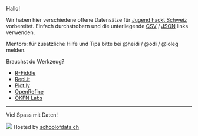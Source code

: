 Hallo!

Wir haben hier verschiedene offene Datensätze für [Jugend hackt Schweiz](https://jugendhackt.org/events/ch/) vorbereitet. Einfach durchstrobern und die unterliegende [CSV](https://de.wikipedia.org/wiki/CSV_(Dateiformat)) / [JSON](https://de.wikipedia.org/wiki/JavaScript_Object_Notation) links verwenden.

Mentors: für zusätzliche Hilfe und Tips bitte bei @heidi / @odi / @loleg melden.

Brauchst du Werkzeug?

- [R-Fiddle](http://www.r-fiddle.org)
- [Repl.it](https://repl.it/languages)
- [Plot.ly](https://plot.ly/learn/)
- [OpenRefine](http://openrefine.org/)
- [OKFN Labs](http://okfnlabs.org/projects/#priority=true)

---

Viel Spass mit Daten!

[![](https://make.opendata.ch/files/2015/03/schoolofdata.png)](https://make.opendata.ch/?page_id=795)
Hosted by [schoolofdata.ch](http://schoolofdata.ch)
